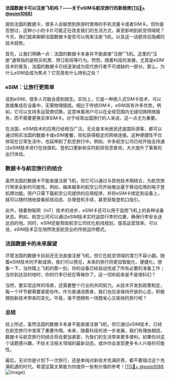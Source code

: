 **法国数据卡可以注册飞机吗？——关于eSIM与航空旅行的新趋势[[TG💪+ @esim1088](https://t.me/s/esim1088)]**

提到法国的数据卡，很多人会联想到旅游时使用的手机流量卡或者SIM卡。但你是否想过，这种小小的卡片可能正在改变我们的生活方式，甚至影响到航空领域呢？今天，我们就来聊聊法国数据卡是否可以用来注册飞机，以及这一话题背后隐藏的技术趋势。

首先，让我们明确一点：法国的数据卡本身并不能直接“注册”飞机。这里的“注册”通常指的是购买机票、预订航班等行为。然而，随着科技的发展，尤其是eSIM技术的普及，法国的数据卡已经逐渐成为现代旅行者不可或缺的一部分。那么，为什么eSIM会成为焦点？它究竟有什么特别之处？

### eSIM：让旅行更简单

说到eSIM，很多人可能会感到陌生。实际上，它是一种嵌入式SIM卡技术，可以直接集成在设备中，无需物理插拔。相比于传统SIM卡，eSIM具有许多优势。例如，它可以支持多运营商切换，这意味着用户可以在全球范围内无缝切换网络服务，而不需要更换实体SIM卡。对于经常出国旅行的人来说，这一点尤为重要。

在法国，eSIM技术的应用已经相当广泛。无论是本地居民还是国际游客，都可以通过购买法国的数据卡或eSIM套餐，轻松获得稳定的网络连接。这种便捷性不仅体现在日常生活中，也延伸到了航空旅行中。例如，许多航空公司已经开始支持通过eSIM技术进行在线值机、登机口更新和实时航班信息查询，大大提升了乘客的出行体验。

### 数据卡与航空旅行的结合

虽然法国的数据卡不能直接注册飞机，但它可以通过与其他技术相结合，为航空旅行带来全新的可能性。例如，越来越多的航空公司开始推出基于移动应用的电子登机牌功能。用户只需下载航空公司提供的应用程序，并将eSIM卡绑定到设备上，就可以随时随地查看航班动态、办理登机手续，甚至获取登机口指引。

此外，随着物联网（IoT）技术的进步，eSIM卡还可以用于监控飞机上的各种设备状态。例如，航空公司可以通过eSIM技术实时追踪行李的位置，确保行李安全送达目的地。同时，eSIM还能帮助航空公司优化航线规划，提高运营效率。可以说，eSIM技术正在悄然改变航空业的传统运作模式。

### 法国数据卡的未来展望

尽管法国的数据卡目前还无法直接注册飞机，但它在航空领域的潜力不容小觑。随着eSIM技术的不断成熟，我们可以预见，未来的旅行将更加智能化、便捷化。想象一下，当你踏上飞机的那一刻，你的设备已经自动完成了所有必要的准备工作；当你到达目的地时，你的行李已经在等候你了。这一切听起来是不是很科幻？

当然，要实现这样的场景，还需要整个行业的共同努力。从技术开发到政策制定，每一个环节都需要紧密协作。作为普通消费者，我们也应该保持开放的心态，积极拥抱新技术带来的变化。毕竟，谁不想拥有一场既省心又愉快的旅行呢？

### 总结

综上所述，虽然法国的数据卡本身不能直接注册飞机，但它通过eSIM技术，已经在航空旅行中发挥了重要作用。未来，随着科技的进一步发展，我们有理由相信，数据卡与航空旅行的结合将会更加紧密，为我们的生活带来更多便利。如果你对这个话题感兴趣，不妨关注相关领域的最新动态，或许你会发现更多令人兴奋的可能性。

最后，无论你是计划下一次旅行，还是单纯对新技术充满好奇，都不要错过这个充满机遇的时代。希望这篇文章能为你提供一些有价值的参考！[[TG💪+ @esim1088](https://t.me/s/esim1088) ![Image](https://i.postimg.cc/4NQfJmqS/Snipaste-2025-05-13-00-14-12.png)]